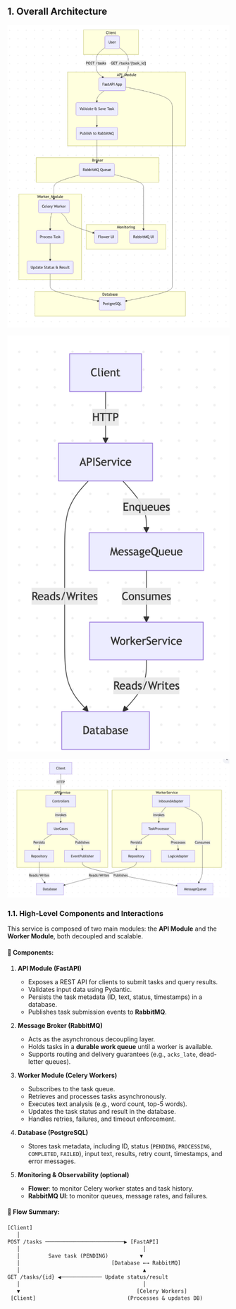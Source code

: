 ## 1. **Overall Architecture**

![High-Level Architecture Diagram](architecture.png)

![C2](c2.png)

![C3](c3.png)

### 1.1. High-Level Components and Interactions

This service is composed of two main modules: the **API Module** and the **Worker Module**, both decoupled and scalable.

#### 🧩 Components:

1. **API Module (FastAPI)**
   - Exposes a REST API for clients to submit tasks and query results.
   - Validates input data using Pydantic.
   - Persists the task metadata (ID, text, status, timestamps) in a database.
   - Publishes task submission events to **RabbitMQ**.

2. **Message Broker (RabbitMQ)**
   - Acts as the asynchronous decoupling layer.
   - Holds tasks in a **durable work queue** until a worker is available.
   - Supports routing and delivery guarantees (e.g., `acks_late`, dead-letter queues).

3. **Worker Module (Celery Workers)**
   - Subscribes to the task queue.
   - Retrieves and processes tasks asynchronously.
   - Executes text analysis (e.g., word count, top-5 words).
   - Updates the task status and result in the database.
   - Handles retries, failures, and timeout enforcement.

4. **Database (PostgreSQL)**
   - Stores task metadata, including ID, status (`PENDING`, `PROCESSING`, `COMPLETED`, `FAILED`), input text, results, retry count, timestamps, and error messages.

5. **Monitoring & Observability (optional)**
   - **Flower**: to monitor Celery worker states and task history.
   - **RabbitMQ UI**: to monitor queues, message rates, and failures.

#### 🔄 Flow Summary:

```text
[Client]
   │
POST /tasks ─────────────────────────▶ [FastAPI]
   │                                       │
   │         Save task (PENDING)          ▼
   │                             [Database ←→ RabbitMQ]
   │                                       ▲
GET /tasks/{id} ◀───────────── Update status/result
   │                                       │
   ▼                                     [Celery Workers]
 [Client]                             (Processes & updates DB)
